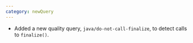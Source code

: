 ```yaml
---
category: newQuery
---
```

* Added a new quality query, `java/do-not-call-finalize`, to detect calls to `finalize()`.
